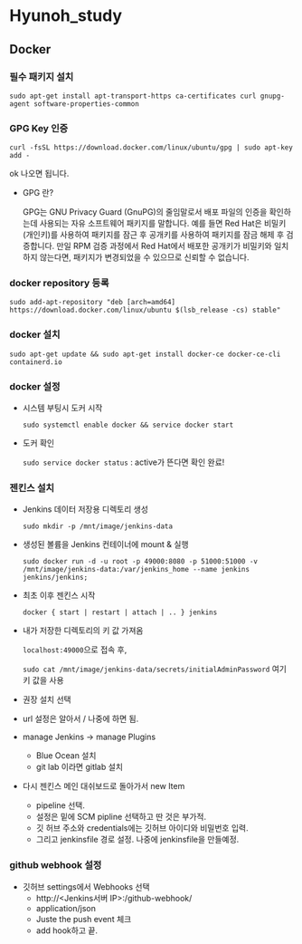 # Hyunoh_study

## **Docker**

### **필수 패키지 설치**

`sudo apt-get install apt-transport-https ca-certificates curl gnupg-agent software-properties-common`

### **GPG Key 인증**

`curl -fsSL https://download.docker.com/linux/ubuntu/gpg | sudo apt-key add -`

ok 나오면 됩니다.

- GPG 란?

    GPG는 GNU Privacy Guard (GnuPG)의 줄임말로서 배포 파일의 인증을 확인하는데 사용되는 자유 소프트웨어 패키지를 말합니다. 예를 들면 Red Hat은 비밀키 (개인키)를 사용하여 패키지를 잠근 후 공개키를 사용하여 패키지를 잠금 해제 후 검증합니다. 만일 RPM 검증 과정에서 Red Hat에서 배포한 공개키가 비밀키와 일치하지 않는다면, 패키지가 변경되었을 수 있으므로 신뢰할 수 없습니다.

### **docker repository 등록**

`sudo add-apt-repository "deb [arch=amd64] https://download.docker.com/linux/ubuntu $(lsb_release -cs) stable"`

### **docker 설치**

`sudo apt-get update && sudo apt-get install docker-ce docker-ce-cli containerd.io`

### **docker 설정**

- 시스템 부팅시 도커 시작

    `sudo systemctl enable docker && service docker start`

- 도커 확인

    `sudo service docker status` : active가 뜬다면 확인 완료!

### **젠킨스 설치**

- Jenkins 데이터 저장용 디렉토리 생성

    `sudo mkdir -p /mnt/image/jenkins-data`

- 생성된 볼륨을 Jenkins 컨테이너에 mount & 실행

    ```
    sudo docker run -d -u root -p 49000:8080 -p 51000:51000 -v /mnt/image/jenkins-data:/var/jenkins_home --name jenkins jenkins/jenkins;
    ```

- 최초 이후 젠킨스 시작

    `docker { start | restart | attach | .. } jenkins`

- 내가 저장한 디렉토리의 키 값 가져옴

    `localhost:49000`으로 접속 후,

    `sudo cat /mnt/image/jenkins-data/secrets/initialAdminPassword` 여기 키 값을 사용

- 권장 설치 선택
- url 설정은 알아서 / 나중에 하면 됨.
- manage Jenkins -> manage Plugins
    - Blue Ocean 설치
    - git lab 이라면 gitlab 설치
- 다시 젠킨스 메인 대쉬보드로 돌아가서 new Item
    - pipeline 선택.
    - 설정은 밑에 SCM pipline 선택하고 딴 것은 부가적.
    - 깃 허브 주소와 credentials에는 깃허브 아이디와 비밀번호 입력.
    - 그리고 jenkinsfile 경로 설정. 나중에 jenkinsfile을 만들예정.

### **github webhook 설정**

- 깃허브 settings에서 Webhooks 선택
    - http://<Jenkins서버 IP>:<port>/github-webhook/
    - application/json
    - Juste the push event 체크
    - add hook하고 끝.